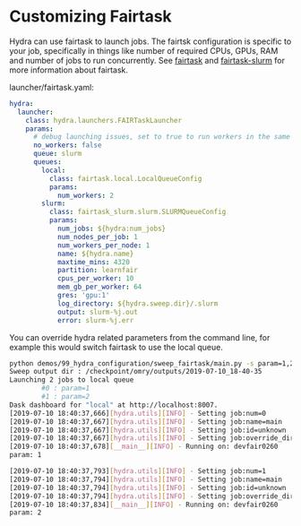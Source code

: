 # Customizing  Fairtask

Hydra can use fairtask to launch jobs.
The fairtsk configuration is specific to your job, specifically in things like number of required
CPUs, GPUs, RAM and number of jobs to run concurrently.
See [fairtask](https://github.com/fairinternal/fairtask) and 
[fairtask-slurm](https://github.com/fairinternal/fairtask-slurm/blob/master/docs/SLURMQueueConfig.schema.md) 
for more information about fairtask. 

launcher/fairtask.yaml:
```yaml
hydra:
  launcher:
    class: hydra.launchers.FAIRTaskLauncher
    params:
      # debug launching issues, set to true to run workers in the same process.
      no_workers: false
      queue: slurm
      queues:
        local:
          class: fairtask.local.LocalQueueConfig
          params:
            num_workers: 2
        slurm:
          class: fairtask_slurm.slurm.SLURMQueueConfig
          params:
            num_jobs: ${hydra:num_jobs}
            num_nodes_per_job: 1
            num_workers_per_node: 1
            name: ${hydra.name}
            maxtime_mins: 4320
            partition: learnfair
            cpus_per_worker: 10
            mem_gb_per_worker: 64
            gres: 'gpu:1'
            log_directory: ${hydra.sweep.dir}/.slurm
            output: slurm-%j.out
            error: slurm-%j.err
```
You can override hydra related parameters from the command line, for example this would switch fairtask
to use the local queue.
```bash
python demos/99_hydra_configuration/sweep_fairtask/main.py -s param=1,2 hydra.launcher.params.queue=local
Sweep output dir : /checkpoint/omry/outputs/2019-07-10_18-40-35
Launching 2 jobs to local queue
        #0 : param=1
        #1 : param=2
Dask dashboard for "local" at http://localhost:8007.
[2019-07-10 18:40:37,666][hydra.utils][INFO] - Setting job:num=0
[2019-07-10 18:40:37,667][hydra.utils][INFO] - Setting job:name=main
[2019-07-10 18:40:37,667][hydra.utils][INFO] - Setting job:id=unknown
[2019-07-10 18:40:37,667][hydra.utils][INFO] - Setting job:override_dirname=param:1
[2019-07-10 18:40:37,678][__main__][INFO] - Running on: devfair0260
param: 1

[2019-07-10 18:40:37,793][hydra.utils][INFO] - Setting job:num=1
[2019-07-10 18:40:37,794][hydra.utils][INFO] - Setting job:name=main
[2019-07-10 18:40:37,794][hydra.utils][INFO] - Setting job:id=unknown
[2019-07-10 18:40:37,794][hydra.utils][INFO] - Setting job:override_dirname=param:2
[2019-07-10 18:40:37,834][__main__][INFO] - Running on: devfair0260
param: 2
```

